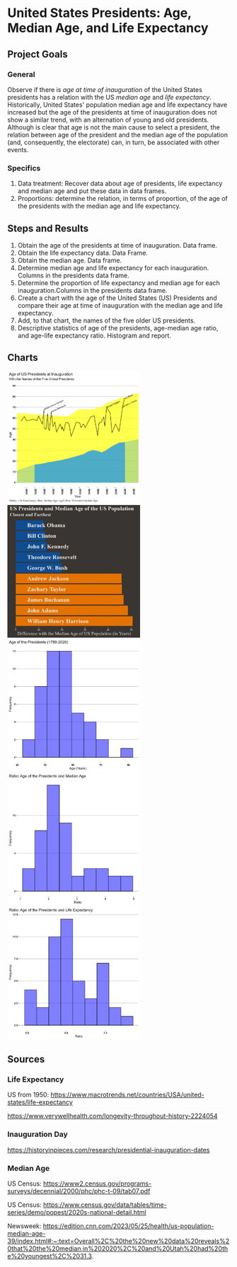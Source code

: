 # United States Presidents: Age, Median Age, and Life Expectancy
## Project Goals
### General
Observe if there is *age at time of inauguration* of the United States presidents has a relation with the US *median age* and *life expectancy*.
Historically, United States' population median age and life expectancy have increased but the age of the presidents at time of inauguration does not show a similar trend, with an alternation of young and old presidents. Although is clear that age is not the main cause to select a president, the relation between age of the president and the median age of the population (and, consequently, the electorate) can, in turn, be associated with other events. 
### Specifics
1. Data treatment: Recover data about age of presidents, life expectancy and median age and put these data in data frames.
2. Proportions: determine the relation, in terms of proportion, of the age of the presidents with the median age and life expectancy. 
## Steps and Results
1. Obtain the age of the presidents at time of inauguration. Data frame. 
2. Obtain the life expectancy data. Data Frame.
3. Obtain the median age. Data frame.
4. Determine median age and life expectancy for each inauguration. Columns in the presidents data frame.
5. Determine the proportion of life expectancy and median age for each inauguration.Columns in the presidents data frame.
6. Create a chart with the age of the United States (US) Presidents and compare their age at time of inauguration with the median age and life expectancy.
7. Add, to that chart, the names of the five older US presidents.
8. Descriptive statistics of age of the presidents, age-median age ratio, and age-life expectancy ratio. Histogram and report.
## Charts
<img src="output/Presidents_Age.png" alt="drawing" width="300"/>
<img src="output/df_hi_lo_graph.png" alt="drawing" width="300"/>
<img src="output/presidents_age_graph.png" alt="drawing" width="300"/>
<img src="output/median_age_proportion_graph.png" alt="drawing" width="300"/>
<img src="output/life_expectancy_ratio.png" alt="drawing" width="300"/>




## Sources

### Life Expectancy

US from 1950: https://www.macrotrends.net/countries/USA/united-states/life-expectancy

https://www.verywellhealth.com/longevity-throughout-history-2224054

### Inauguration Day 

https://historyinpieces.com/research/presidential-inauguration-dates

### Median Age

US Census: https://www2.census.gov/programs-surveys/decennial/2000/phc/phc-t-09/tab07.pdf

US Census: https://www.census.gov/data/tables/time-series/demo/popest/2020s-national-detail.html

Newsweek: https://edition.cnn.com/2023/05/25/health/us-population-median-age-39/index.html#:~:text=Overall%2C%20the%20new%20data%20reveals%20that%20the%20median,in%202020%2C%20and%20Utah%20had%20the%20youngest%2C%2031.3.



